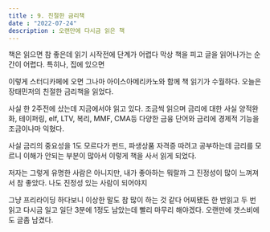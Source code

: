 ```yaml
---
title : 9. 친절한 금리책
date : "2022-07-24"
description : 오랜만에 다시금 읽은 책
---
```


 책은 읽으면 참 좋은데 읽기 시작전에 단계가 어렵다 
 막상 책을 피고 글을 읽어나가는 순간이 어렵다. 특히나, 집에 있으면

 이렇게 스터디카페에 오면 그나마 아이스아메리카노와 함께 책 읽기가 수월하다.
 오늘은 장태민저의 친절한 금리책을 읽었다. 

 사실 한 2주전에 샀는데 지금에서야 읽고 있다. 조금씩 읽으며 
 금리에 대한 사실 양적완화, 테이퍼링, elf, LTV, 복리, MMF, CMA등 
 다양한 금융 단어와 금리에 경제적 기능을 조금이나마 
 익혔다. 

 사실 금리의 중요성을 1도 모르다가 펀드, 파생상품 자격증 따려고 공부하는데 
 금리를 모르니 이해가 안되는 부분이 많아서 이렇게 책을 사서 읽게 되었다. 

 저자는 그렇게 유명한 사람은 아니지만, 내가 좋아하는 뭐랄까 그 진정성이 
 많이 느껴져서 참 좋았다. 나도 진정성 있는 사람이 되어야지 

 그냥 프리라이딩 하다보니 이상한 말도 참 많이 하는 것 같다 
 어찌됐든 한 번읽고 두 번 읽고 다시금 일고 일단 3분에 1정도 남았는데 
 빨리 마무리 해야겠다. 오랜만에 갯스비에도 글좀 남겼다. 